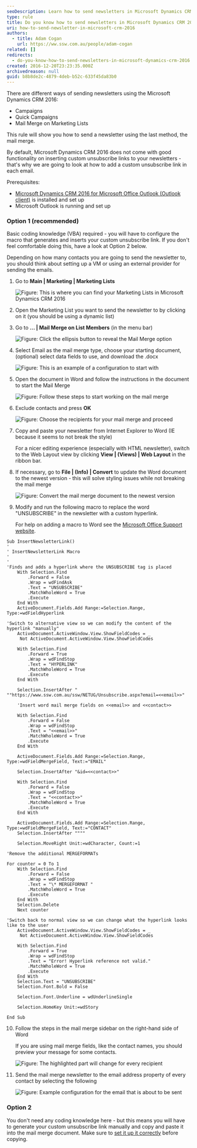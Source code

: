 ```yaml
---
seoDescription: Learn how to send newsletters in Microsoft Dynamics CRM 2016 using mail merge with custom unsubscribe links.
type: rule
title: Do you know how to send newsletters in Microsoft Dynamics CRM 2016?
uri: how-to-send-newsletter-in-microsoft-crm-2016
authors:
  - title: Adam Cogan
    url: https://ww.ssw.com.au/people/adam-cogan
related: []
redirects:
  - do-you-know-how-to-send-newsletters-in-microsoft-dynamics-crm-2016
created: 2016-12-20T23:23:35.000Z
archivedreason: null
guid: b8b8de2c-4879-4deb-b52c-633f45da83b0
---
```


There are different ways of sending newsletters using the Microsoft Dynamics CRM 2016:

- Campaigns
- Quick Campaigns
- Mail Merge on Marketing Lists

This rule will show you how to send a newsletter using the last method, the mail merge.

By default, Microsoft Dynamics CRM 2016 does not come with good functionality on inserting custom unsubscribe links to your newsletters - that's why we are going to look at how to add a custom unsubscribe link in each email.

<!--endintro-->

Prerequisites:

- [Microsoft Dynamics CRM 2016 for Microsoft Office Outlook (Outlook client)](https://www.microsoft.com/en-au/download/details.aspx?id=50370) is installed and set up
- Microsoft Outlook is running and set up

### Option 1 (recommended)

Basic coding knowledge (VBA) required - you will have to configure the macro that generates and inserts your custom unsubscribe link. If you don't feel comfortable doing this, have a look at Option 2 below.

Depending on how many contacts you are going to send the newsletter to, you should think about setting up a VM or using an external provider for sending the emails.

1. Go to **Main | Marketing | Marketing Lists**

   ![Figure: This is where you can find your Marketing Lists in Microsoft Dynamics CRM 2016](Go-To-Marketing-Lists.jpg)

2. Open the Marketing List you want to send the newsletter to by clicking on it (you should be using a dynamic list)
3. Go to **... | Mail Merge on List Members** (in the menu bar)

   ![Figure: Click the ellipsis button to reveal the Mail Merge option](Go-To-Mail-Merge-On-List-Members.jpg)

4. Select Email as the mail merge type, choose your starting document, (optional) select data fields to use, and download the .docx

   ![Figure: This is an example of a configuration to start with](Download-Mail-Merge-Template.jpg)

5. Open the document in Word and follow the instructions in the document to start the Mail Merge

   ![Figure: Follow these steps to start working on the mail merge](Set-Up-Word-Document.jpg)

6. Exclude contacts and press **OK**

   ![Figure: Choose the recipients for your mail merge and proceed](Select-Contacts.jpg)

7. Copy and paste your newsletter from Internet Explorer to Word (IE because it seems to not break the style)

   For a nicer editing experience (especially with HTML newsletter), switch to the Web Layout view by clicking **View | (Views) | Web Layout** in the ribbon bar.

8. If necessary, go to **File | (Info) | Convert** to update the Word document to the newest version - this will solve styling issues while not breaking the mail merge

   ![Figure: Convert the mail merge document to the newest version](Convert-Document.jpg)

9. Modify and run the following macro to replace the word "UNSUBSCRIBE" in the newsletter with a custom hyperlink.

   For help on adding a macro to Word see the [Microsoft Office Support website](https://support.office.com/en-us/article/Create-or-run-a-macro-c6b99036-905c-49a6-818a-dfb98b7c3c9c).

```vbnet
Sub InsertNewsletterLink()
'
' InsertNewsletterLink Macro
'
'
'Finds and adds a hyperlink where the UNSUBSCRIBE tag is placed
    With Selection.Find
        .Forward = False
        .Wrap = wdFindAsk
        .Text = "UNSUBSCRIBE"
        .MatchWholeWord = True
        .Execute
    End With
    ActiveDocument.Fields.Add Range:=Selection.Range, Type:=wdFieldHyperlink

'Switch to alternative view so we can modify the content of the hyperlink "manually"
    ActiveDocument.ActiveWindow.View.ShowFieldCodes = _
     Not ActiveDocument.ActiveWindow.View.ShowFieldCodes

    With Selection.Find
        .Forward = True
        .Wrap = wdFindStop
        .Text = "HYPERLINK"
        .MatchWholeWord = True
        .Execute
    End With

    Selection.InsertAfter " ""https://www.ssw.com.au/ssw/NETUG/Unsubscribe.aspx?email=<<email>>"

    'Insert word mail merge fields on <<email>> and <<contact>>

    With Selection.Find
        .Forward = False
        .Wrap = wdFindStop
        .Text = "<<email>>"
        .MatchWholeWord = True
        .Execute
    End With

    ActiveDocument.Fields.Add Range:=Selection.Range, Type:=wdFieldMergeField, Text:="EMAIL"

    Selection.InsertAfter "&id=<<contact>>"

    With Selection.Find
        .Forward = False
        .Wrap = wdFindStop
        .Text = "<<contact>>"
        .MatchWholeWord = True
        .Execute
    End With

    ActiveDocument.Fields.Add Range:=Selection.Range, Type:=wdFieldMergeField, Text:="CONTACT"
    Selection.InsertAfter """"

    Selection.MoveRight Unit:=wdCharacter, Count:=1

'Remove the additional MERGEFORMATs

For counter = 0 To 1
    With Selection.Find
        .Forward = False
        .Wrap = wdFindStop
        .Text = "\* MERGEFORMAT "
        .MatchWholeWord = True
        .Execute
    End With
    Selection.Delete
    Next counter

'Switch back to normal view so we can change what the hyperlink looks like to the user
    ActiveDocument.ActiveWindow.View.ShowFieldCodes = _
     Not ActiveDocument.ActiveWindow.View.ShowFieldCodes

    With Selection.Find
        .Forward = True
        .Wrap = wdFindStop
        .Text = "Error! Hyperlink reference not valid."
        .MatchWholeWord = True
        .Execute
    End With
    Selection.Text = "UNSUBSCRIBE"
    Selection.Font.Bold = False

    Selection.Font.Underline = wdUnderlineSingle

    Selection.HomeKey Unit:=wdStory

End Sub
```

10. Follow the steps in the mail merge sidebar on the right-hand side of Word

    If you are using mail merge fields, like the contact names, you should preview your message for some contacts.

    ![Figure: The highlighted part will change for every recipient](Verify-Changes.jpg)

11. Send the mail merge newsletter to the email address property of every contact by selecting the following

    ![Figure:  Example configuration for the email that is about to be sent](Send-Mail-Merge-Newsletter.jpg)

### Option 2

You don't need any coding knowledge here - but this means you will have to generate your custom unsubscribe link manually and copy and paste it into the mail merge document. Make sure to [set it up it correctly](https://support.microsoft.com/en-us/kb/912679) before copying.
